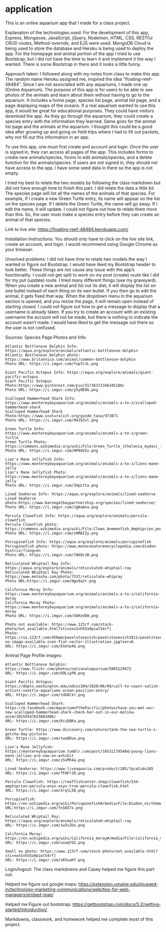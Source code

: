 # application

This is an online aquarium app that I made for a class project.

Explanation of the technologies used:
For the development of this app, Express, Mongoose, JavaScript, jQuery, Nodemon, HTML, CSS, RESTful CRUD routes, Method-override, and EJS were used. MongoDB Cloud is being used to store the database and Heroku is being used to deploy the app. For the homepage and animal portion of the app I tried to use Bootstrap, but I did not have the time to learn it and implement it the way I wanted. There is some Bootstrap in there and it looks a little funny.

Approach taken:
I followed along with my notes from class to make this app. The random name Heroku assigned me, inspired the idea “floating-reef-48484”. Since I am not associated with any aquariums, I made one up (Online Aquarium). The purpose of this app is for users to be able to see photos of the animals and learn about them without having to go to the aquarium. It includes a home page, species list page, animal list page, and a page displaying maps of the oceans. If a real aquarium wanted to use this app, it would be great for educational purposes. They could have visitors download the app. As they go through the aquarium, they could create a species entry with the information they learned. Same goes for the animal list page and the animals at the aquarium. I thought this could be a good idea after growing up and going on field trips where I had to fill out packets, why not fill out this information in an app.

To use this app, one must first create and account and login. Once the user is signed in, they can access all pages of the app. This includes forms to create new animals/species, forms to edit animals/species, and a delete function for the animals/species. If users are not signed in, they should not have access to the app. I have some seed data in there so the app is not empty.

I tried my best to relate the two models by following the class markdown but did not have enough time to finish this part. I did relate the data a little bit. The species page will list all the names of the animals of that species. For example, If I create a new Green Turtle entry, its name will appear on the list on the species page. If I delete the Green Turtle, the name will go away. If I edit the name, it will update. I could not figure out how to relate them more than this. So, the user must make a species entry before they can create an animal of that species.

Link to live site: https://floating-reef-48484.herokuapp.com/

Installation Instructions: You should only have to click on the live site link, create an account, and login. I would recommend using Google Chrome as your browser.

Unsolved problems:
I did not have time to relate two models the way I wanted or figure out Bootstrap. I would have liked my Bootstrap header to look better. These things are not cause any issue with the app’s functionality. I could not get split to work on my post (create) route like I did for my put (update) route. I tried many different things (see my graveyard). When you create a new animal and list out its diet, it will display the list on one bullet instead of each thing on its own bullet. If you then go to edit the animal, it gets fixed that way. When the dropdown menu in the aquarium section is opened, and you resize the page, it will remain open instead of starting closed. I could not figure out how to get a message to display that a username is already taken. If you try to create an account with an existing username the account will not be made, but there is nothing to indicate the account wasn’t made. I would have liked to get the message out there so the user is not confused.



Sources:
  Species Page Photos and Info:

    Atlantic Bottlenose Dolphin Info: https://aqua.org/explore/animals/atlantic-bottlenose-dolphin
    Atlantic Bottlenose Dolphin photo: https://www.britannica.com/animal/common-bottlenose-dolphin
    Photo URL: https://i.imgur.com/YxpfcJL.png

    Giant Pacific Octopus Info: https://aqua.org/explore/animals/giant-pacific-octopus
    Giant Pacific Octopus Photo:https://www.pinterest.com/pin/31736372346345180/
    Photo URL: https://i.imgur.com/y5y0E8G.png

    Scalloped Hammerhead Shark Info: https://www.montereybayaquarium.org/animals/animals-a-to-z/scalloped-hammerhead-shark
    Scalloped Hammerhead Shark Photo:https://www.inaturalist.org/guide_taxa/973871
    Photo URL: https://i.imgur.com/94Ib3vl.png

    Green Turtle Info: https://www.montereybayaquarium.org/animals/animals-a-to-z/green-turtle
    Green Turtle Photo: https://commons.wikimedia.org/wiki/File:Green_Turtle_(Chelonia_mydas)_(6133097542).jpg
    Photo URL: https://i.imgur.com/HP04VSz.png

    Lion's Mane Jellyfish Info: https://www.montereybayaquarium.org/animals/animals-a-to-z/lions-mane-jelly
    Lion's Mane Jellyfish Photo: https://www.montereybayaquarium.org/animals/animals-a-to-z/lions-mane-jelly
    Photo URL: https://i.imgur.com/34pLtta.png

    Lined Seahorse Info: https://aqua.org/explore/animals/lined-seahorse
    Lined Seahorse photo:https://www.barnegatbaypartnership.org/species/lined-seahorse/
    Photo URL: https://i.imgur.com/JgKaAna.png

    Percula Clownfish Info: https://aqua.org/explore/animals/percula-clownfish
    Percula Clownfish photo: https://commons.wikimedia.org/wiki/File:Clown_Anemonfish_Amphiprion_percula.jpg
    Photo URL: https://i.imgur.com/sHMAIZy.png

    Porcupinefish Info: https://aqua.org/explore/animals/porcupinefish
    Porcupinefish photo: https://www.monaconatureencyclopedia.com/diodon-hystrix/?lang=en
    Photo URL: https://i.imgur.com/lNXQriB.png

    Reticulated Whiptail Ray Info: https://aqua.org/explore/animals/reticulated-whiptail-ray
    Reticulated Whiptail Ray Photo: https://www.motosha.com/photo/7537/reticulate-whipray
    Photo URL:https://i.imgur.com/Ngo9aJr.png

    California Moray Info: https://www.montereybayaquarium.org/animals/animals-a-to-z/california-moray
    California Moray Photo: https://www.montereybayaquarium.org/animals/animals-a-to-z/california-moray
    Photo URL: https://i.imgur.com/58HzdEW.png

    Photo not available: https://www.123rf.com/stock-photo/not_available.html?sti=nxn1nh55a9piwt54rf|
    Photo: https://us.123rf.com/450wm/pavelstasevich/pavelstasevich1811/pavelstasevich181101028/112815904-no-image-available-icon-flat-vector-illustration.jpg?ver=6
    URL: https://i.imgur.com/EXotp4G.png



  Animal Page Profile images:

    Atlantic Bottlenose Dolphin: https://www.flickr.com/photos/nationalaquarium/5965129472
    URL: https://i.imgur.com/U9LiyPK.png

    Giant Pacific Octopus: https://depts.washington.edu/advis104/2020/06/09/call-to-coast-salish-artists-seattle-aquariums-ocean-pavilion-entry/
    URL: https://i.imgur.com/tdGKCXr.png

    Scalloped Hammerhead Shark: https://m.facebook.com/AquariumofthePacific/photos/have-you-met-our-new-scalloped-hammerhead-shark-check-her-out-in-our-molina-anim/10155547625881806/
    URL: https://i.imgur.com/KczDQKa.png

    Green Turtle: https://www.discovery.com/nature/tank-the-sea-turtle-s-gotcha-day-pictures
    URL: https://i.imgur.com/twaDDuo.png

    Lion's Mane Jellyfish: https://montereybayaquarium.tumblr.com/post/165311795484/young-lions-mane-jellies-are-now-on-exhibit
    URL: https://i.imgur.com/zSvMh4a.png

    Lined Seahorse: https://www.liveaquaria.com/product/285/?pcatid=285
    URL: https://i.imgur.com/fFAFr2D.png

    Percula Clownfish: https://reeffishcenter.shop/clownfish/534-amphiprion-percula-onyx-onyx-true-percula-clownfish.html
    URL: https://i.imgur.com/XrqlL5D.png

    Porcupinefish: https://en.wikipedia.org/wiki/Porcupinefish#/media/File:Diodon_nicthemerus.jpg
    URL:https://i.imgur.com/fn5A57x.png

    Reticulated Whiptail Ray: https://aqua.org/explore/animals/reticulated-whiptail-ray
    URL: https://i.imgur.com/sw3cZUx.png

    California Moray: https://en.wikipedia.org/wiki/California_moray#/media/File:California_moray.jpg
    URL: https://i.imgur.com/ucwqYd2.png

    Small no photo: https://www.123rf.com/stock-photo/not_available.html?sti=nxn1nh55a9piwt54rf|
    URL: https://i.imgur.com/zKVuuKY.png



  Login/logout:
    The class markdowns and Casey helped me figure this part out.

  Helped me figure out google maps:
    https://extension.umaine.edu/plugged-in/technology-marketing-communications/web/tips-for-web-managers/embed-map/

  Helped me Figure out bootstrap:
    https://getbootstrap.com/docs/5.2/getting-started/introduction/

  Markdowns, classwork, and homework helped me complete most of this project.
